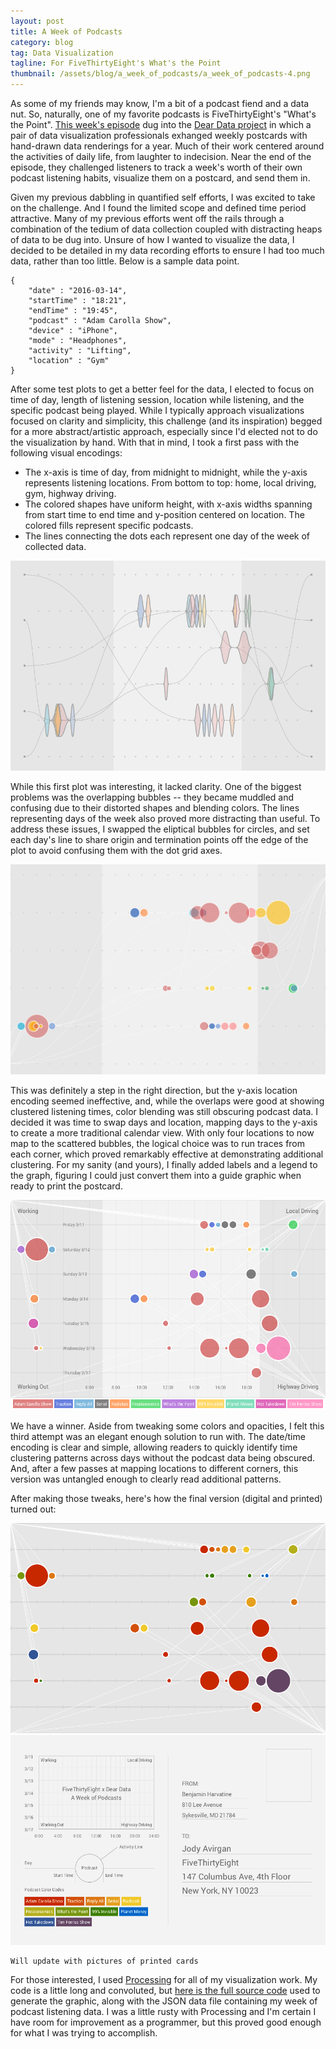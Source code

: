 ```yaml
---
layout: post
title: A Week of Podcasts
category: blog
tag: Data Visualization
tagline: For FiveThirtyEight's What's the Point
thumbnail: /assets/blog/a_week_of_podcasts/a_week_of_podcasts-4.png
---
```


As some of my friends may know, I'm a bit of a podcast fiend and a data nut. So, naturally, one of my favorite podcasts is FiveThirtyEight's "What's the Point". [This week's episode](http://fivethirtyeight.com/features/dear-data-and-fivethirtyeight-want-you-to-visualize-your-podcast-habits/) dug into the [Dear Data project](http://www.dear-data.com/by-week/) in which a pair of data visualization professionals exhanged weekly postcards with hand-drawn data renderings for a year. Much of their work centered around the activities of daily life, from laughter to indecision. Near the end of the episode, they challenged listeners to track a week's worth of their own podcast listening habits, visualize them on a postcard, and send them in.

Given my previous dabbling in quantified self efforts, I was excited to take on the challenge. And I found the limited scope and defined time period attractive. Many of my previous efforts went off the rails through a combination of the tedium of data collection coupled with distracting heaps of data to be dug into. Unsure of how I wanted to visualize the data, I decided to be detailed in my data recording efforts to ensure I had too much data, rather than too little. Below is a sample data point.

	{
		"date" : "2016-03-14",
		"startTime" : "18:21",
		"endTime" : "19:45",
		"podcast" : "Adam Carolla Show",
		"device" : "iPhone",
		"mode" : "Headphones",
		"activity" : "Lifting",
		"location" : "Gym"
	}

After some test plots to get a better feel for the data, I elected to focus on time of day, length of listening session, location while listening, and the specific podcast being played. While I typically approach visualizations focused on clarity and simplicity, this challenge (and its inspiration) begged for a more abstract/artistic approach, especially since I'd elected not to do the visualization by hand. With that in mind, I took a first pass with the following visual encodings:

* The x-axis is time of day, from midnight to midnight, while the y-axis represents listening locations. From bottom to top: home, local driving, gym, highway driving.
* The colored shapes have uniform height, with x-axis widths spanning from start time to end time and y-position centered on location. The colored fills represent specific podcasts.
* The lines connecting the dots each represent one day of the week of collected data.

![](/assets/blog/a_week_of_podcasts/a_week_of_podcasts-1.png)

While this first plot was interesting, it lacked clarity. One of the biggest problems was the overlapping bubbles -- they became muddled and confusing due to their distorted shapes and blending colors. The lines representing days of the week also proved more distracting than useful. To address these issues, I swapped the eliptical bubbles for circles, and set each day's line to share origin and termination points off the edge of the plot to avoid confusing them with the dot grid axes.

![](/assets/blog/a_week_of_podcasts/a_week_of_podcasts-2.png)

This was definitely a step in the right direction, but the y-axis location encoding seemed ineffective, and, while the overlaps were good at showing clustered listening times, color blending was still obscuring podcast data. I decided it was time to swap days and location, mapping days to the y-axis to create a more traditional calendar view. With only four locations to now map to the scattered bubbles, the logical choice was to run traces from each corner, which proved remarkably effective at demonstrating additional clustering. For my sanity (and yours), I finally added labels and a legend to the graph, figuring I could just convert them into a guide graphic when ready to print the postcard.

![](/assets/blog/a_week_of_podcasts/a_week_of_podcasts-3.png)

We have a winner. Aside from tweaking some colors and opacities, I felt this third attempt was an elegant enough solution to run with. The date/time encoding is clear and simple, allowing readers to quickly identify time clustering patterns across days without the podcast data being obscured. And, after a few passes at mapping locations to different corners, this version was untangled enough to clearly read additional patterns.

After making those tweaks, here's how the final version (digital and printed) turned out:

![](/assets/blog/a_week_of_podcasts/a_week_of_podcasts-4.png)
![](/assets/blog/a_week_of_podcasts/a_week_of_podcasts-5.png)

	Will update with pictures of printed cards

For those interested, I used [Processing](http://processing.org) for all of my visualization work. My code is a little long and convoluted, but [here is the full source code](https://github.com/bdharva/processing/tree/master/podcasts) used to generate the graphic, along with the JSON data file containing my week of podcast listening data. I was a little rusty with Processing and I'm certain I have room for improvement as a programmer, but this proved good enough for what I was trying to accomplish.
